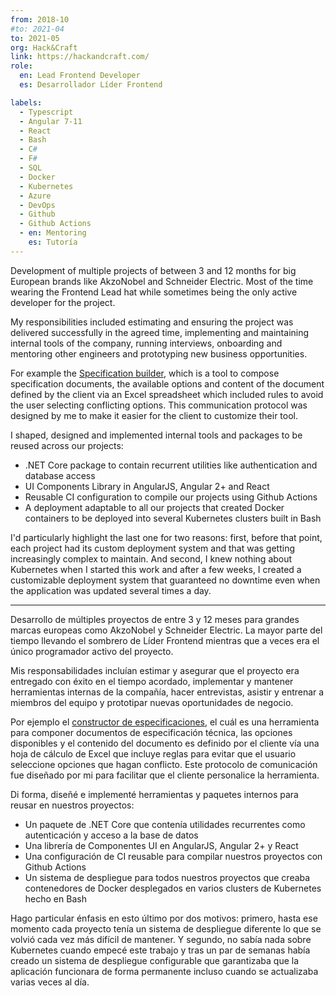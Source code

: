 ```yaml
---
from: 2018-10
#to: 2021-04
to: 2021-05
org: Hack&Craft
link: https://hackandcraft.com/
role:
  en: Lead Frontend Developer
  es: Desarrollador Líder Frontend

labels:
  - Typescript
  - Angular 7-11
  - React
  - Bash
  - C#
  - F#
  - SQL
  - Docker
  - Kubernetes
  - Azure
  - DevOps
  - Github
  - Github Actions
  - en: Mentoring
    es: Tutoría
---
```


Development of multiple projects of between 3 and 12 months for big European brands like AkzoNobel and Schneider Electric. Most of the time wearing the Frontend Lead hat while sometimes being the only active developer for the project.

My responsibilities included estimating and ensuring the project was delivered successfully in the agreed time, implementing and maintaining internal tools of the company, running interviews, onboarding and mentoring other engineers and prototyping new business opportunities.

<!-- end extract -->

For example the [Specification builder](https://youtu.be/DsagfgPj9cE), which is a tool to compose specification documents, the available options and content of the document defined by the client via an Excel spreadsheet which included rules to avoid the user selecting conflicting options. This communication protocol was designed by me to make it easier for the client to customize their tool.

I shaped, designed and implemented internal tools and packages to be reused across our projects:

- .NET Core package to contain recurrent utilities like authentication and database access
- UI Components Library in AngularJS, Angular 2+ and React
- Reusable CI configuration to compile our projects using Github Actions
- A deployment adaptable to all our projects that created Docker containers to be deployed into several Kubernetes clusters built in Bash

I'd particularly highlight the last one for two reasons: first, before that point, each project had its custom deployment system and that was getting increasingly complex to maintain. And second, I knew nothing about Kubernetes when I started this work and after a few weeks, I created a customizable deployment system that guaranteed no downtime even when the application was updated several times a day.

---

Desarrollo de múltiples proyectos de entre 3 y 12 meses para grandes marcas europeas como AkzoNobel y Schneider Electric. La mayor parte del tiempo llevando el sombrero de Líder Frontend mientras que a veces era el único programador activo del proyecto.

Mis responsabilidades incluían estimar y asegurar que el proyecto era entregado con éxito en el tiempo acordado, implementar y mantener herramientas internas de la compañía, hacer entrevistas, asistir y entrenar a miembros del equipo y prototipar nuevas oportunidades de negocio.

<!-- end extract -->

Por ejemplo el [constructor de especificaciones](https://youtu.be/DsagfgPj9cE), el cuál es una herramienta para componer documentos de especificación técnica, las opciones disponibles y el contenido del documento es definido por el cliente vía una hoja de cálculo de Excel que incluye reglas para evitar que el usuario seleccione opciones que hagan conflicto. Este protocolo de comunicación fue diseñado por mi para facilitar que el cliente personalice la herramienta.

Di forma, diseñé e implementé herramientas y paquetes internos para reusar en nuestros proyectos:

- Un paquete de .NET Core que contenía utilidades recurrentes como autenticación y acceso a la base de datos
- Una librería de Componentes UI en AngularJS, Angular 2+ y React
- Una configuración de CI reusable para compilar nuestros proyectos con Github Actions
- Un sistema de despliegue para todos nuestros proyectos que creaba contenedores de Docker desplegados en varios clusters de Kubernetes hecho en Bash

Hago particular énfasis en esto último por dos motivos: primero, hasta ese momento cada proyecto tenía un sistema de despliegue diferente lo que se volvió cada vez más difícil de mantener. Y segundo, no sabía nada sobre Kubernetes cuando empecé este trabajo y tras un par de semanas había creado un sistema de despliegue configurable que garantizaba que la aplicación funcionara de forma permanente incluso cuando se actualizaba varias veces al día.
